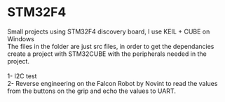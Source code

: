 # STM32F4
Small projects using STM32F4 discovery board, I use KEIL + CUBE on Windows <br />
The files in the folder are just src files, in order to get the dependancies create a project with STM32CUBE with the peripherals needed in the project.<br />
<br />
1- I2C test<br />
2- Reverse engineering on the Falcon Robot by Novint to read the values from the buttons on the grip and echo the values to UART. <br />
